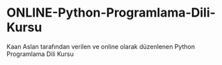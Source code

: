 # ONLINE-Python-Programlama-Dili-Kursu
Kaan Aslan tarafından verilen ve online olarak düzenlenen Python Programlama Dili Kursu
